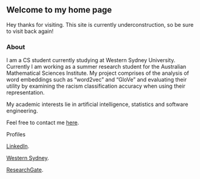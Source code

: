## Welcome to my home page

Hey thanks for visiting. This site is currently underconstruction, so be sure to visit back again!


### About

I am a CS student currently studying at Western Sydney University. Currently I am working as a summer research student for the Australian Mathematical Sciences Institute. My project comprises of the analysis of word embeddings such as “word2vec” and “GloVe” and evaluating their utility by examining the racism classification accuracy when using their representation.

My academic interests lie in artificial intelligence, statistics and software engineering.

Feel free to contact me [here](mailto:sazit@live.com).


Profiles

[LinkedIn](https://linkedin.com/in/sazit/).

[Western Sydney](https://www.westernsydney.edu.au/staff_profiles/uws_profiles/mr_sajit_gopal_gurubacharya).

[ResearchGate](https://www.researchgate.net/profile/Sajit_Gurubacharya).


